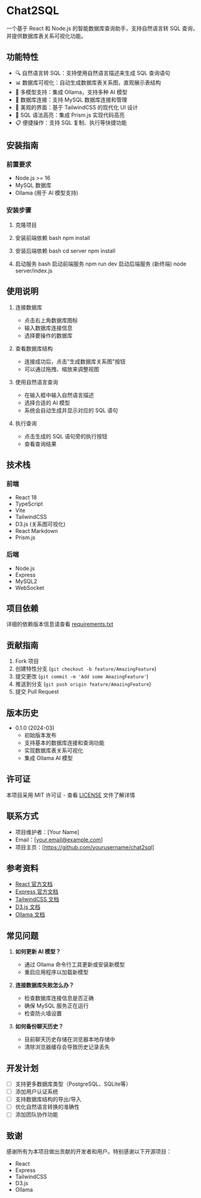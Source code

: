 # Chat2SQL

一个基于 React 和 Node.js 的智能数据库查询助手，支持自然语言转 SQL 查询，并提供数据库表关系可视化功能。

## 功能特性

- 🔍 自然语言转 SQL：支持使用自然语言描述来生成 SQL 查询语句
- 📊 数据库可视化：自动生成数据库表关系图，直观展示表结构
- 🤖 多模型支持：集成 Ollama，支持多种 AI 模型
- 💾 数据库连接：支持 MySQL 数据库连接和管理
- 🎨 美观的界面：基于 TailwindCSS 的现代化 UI 设计
- 📝 SQL 语法高亮：集成 Prism.js 实现代码高亮
- 📋 便捷操作：支持 SQL 复制、执行等快捷功能

## 安装指南

### 前置要求

- Node.js >= 16
- MySQL 数据库
- Ollama (用于 AI 模型支持)

### 安装步骤

1. 克隆项目

2. 安装前端依赖
bash
npm install

3. 安装后端依赖
bash
cd server
npm install


4. 启动服务
bash
启动前端服务
npm run dev
启动后端服务 (新终端)
node server/index.js


## 使用说明

1. 连接数据库
   - 点击右上角数据库图标
   - 输入数据库连接信息
   - 选择要操作的数据库

2. 查看数据库结构
   - 连接成功后，点击"生成数据库关系图"按钮
   - 可以通过拖拽、缩放来调整视图

3. 使用自然语言查询
   - 在输入框中输入自然语言描述
   - 选择合适的 AI 模型
   - 系统会自动生成并显示对应的 SQL 语句

4. 执行查询
   - 点击生成的 SQL 语句旁的执行按钮
   - 查看查询结果

## 技术栈

### 前端
- React 18
- TypeScript
- Vite
- TailwindCSS
- D3.js (关系图可视化)
- React Markdown
- Prism.js

### 后端
- Node.js
- Express
- MySQL2
- WebSocket

## 项目依赖

详细的依赖版本信息请查看 [requirements.txt](requirements.txt)

## 贡献指南

1. Fork 项目
2. 创建特性分支 (`git checkout -b feature/AmazingFeature`)
3. 提交更改 (`git commit -m 'Add some AmazingFeature'`)
4. 推送到分支 (`git push origin feature/AmazingFeature`)
5. 提交 Pull Request

## 版本历史

- 0.1.0 (2024-03)
  - 初始版本发布
  - 支持基本的数据库连接和查询功能
  - 实现数据库表关系可视化
  - 集成 Ollama AI 模型

## 许可证

本项目采用 MIT 许可证 - 查看 [LICENSE](LICENSE) 文件了解详情

## 联系方式

- 项目维护者：[Your Name]
- Email：[your.email@example.com]
- 项目主页：[https://github.com/yourusername/chat2sql]

## 参考资料

- [React 官方文档](https://reactjs.org/)
- [Express 官方文档](https://expressjs.com/)
- [TailwindCSS 文档](https://tailwindcss.com/)
- [D3.js 文档](https://d3js.org/)
- [Ollama 文档](https://ollama.ai/)

## 常见问题

1. **如何更新 AI 模型？**
   - 通过 Ollama 命令行工具更新或安装新模型
   - 重启应用程序以加载新模型

2. **连接数据库失败怎么办？**
   - 检查数据库连接信息是否正确
   - 确保 MySQL 服务正在运行
   - 检查防火墙设置

3. **如何备份聊天历史？**
   - 目前聊天历史存储在浏览器本地存储中
   - 清除浏览器缓存会导致历史记录丢失

## 开发计划

- [ ] 支持更多数据库类型（PostgreSQL、SQLite等）
- [ ] 添加用户认证系统
- [ ] 支持数据库结构的导出/导入
- [ ] 优化自然语言转换的准确性
- [ ] 添加团队协作功能

## 致谢

感谢所有为本项目做出贡献的开发者和用户。特别感谢以下开源项目：

- React
- Express
- TailwindCSS
- D3.js
- Ollama